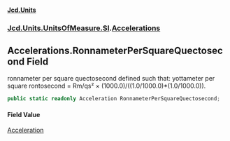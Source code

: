 #### [Jcd.Units](index.md 'index')

### [Jcd.Units.UnitsOfMeasure.SI](Jcd.Units.UnitsOfMeasure.SI.md 'Jcd.Units.UnitsOfMeasure.SI').[Accelerations](Accelerations.md 'Jcd.Units.UnitsOfMeasure.SI.Accelerations')

## Accelerations.RonnameterPerSquareQuectosecond Field

ronnameter per square quectosecond defined such that: yottameter per square rontosecond = Rm/qs² ×
(1000.0)/((1.0/1000.0)*(1.0/1000.0)).

```csharp
public static readonly Acceleration RonnameterPerSquareQuectosecond;
```

#### Field Value

[Acceleration](Acceleration.md 'Jcd.Units.UnitTypes.Acceleration')